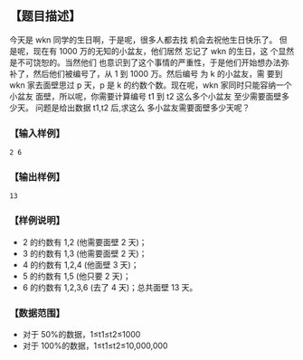 ## 【题目描述】

今天是 wkn 同学的生日啊，于是呢，很多人都去找
机会去祝他生日快乐了。
 但是呢，现在有 1000 万的无知的小盆友，他们居然
忘记了 wkn 的生日，这 个显然是不可饶恕的。当然他们
也意识到了这个事情的严重性，于是他们开始想办法弥
补了，然后他们被编号了，从 1 到 1000 万。然后编号
为 k 的小盆友，需 要到 wkn 家去面壁思过 p 天，p 是 k 
的约数个数。现在呢，wkn 家同时只能容纳一个小盆友
面壁，所以呢，你需要计算编号 t1 到 t2 这么多个小盆友
至少需要面壁多少天。 问题是给出数据 t1,t2 后,求这么
多小盆友需要面壁多少天呢？


### 【输入样例】

```plaintext
2 6
```

### 【输出样例】 

```plaintext
13
```

### 【样例说明】

- 2 的约数有 1,2 (他需要面壁 2 天)；
- 3 的约数有 1,3 (他需要面壁 2 天)；
- 4 的约数有 1,2,4 (他面壁 3 天)；
- 5 的约数有 1,5 (他只要 2 天)；
- 6 的约数有 1,2,3,6 (去了 4 天)；总共面壁 13 天。

### 【数据范围】

- 对于 50%的数据，1≤t1≤t2≤1000 
- 对于 100%的数据，1≤t1≤t2≤10,000,000
